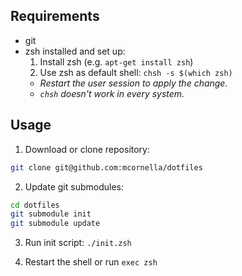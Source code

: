 ## Requirements

- git
- zsh installed and set up:
  1. Install zsh (e.g. `apt-get install zsh`)
  2. Use zsh as default shell: `chsh -s $(which zsh)`
    * _Restart the user session to apply the change._
    * _`chsh` doesn't work in every system._


## Usage

1. Download or clone repository:

  ```sh
  git clone git@github.com:mcornella/dotfiles
  ```

2. Update git submodules:

  ```sh
  cd dotfiles
  git submodule init
  git submodule update
  ```

3. Run init script: `./init.zsh`

4. Restart the shell or run `exec zsh`
